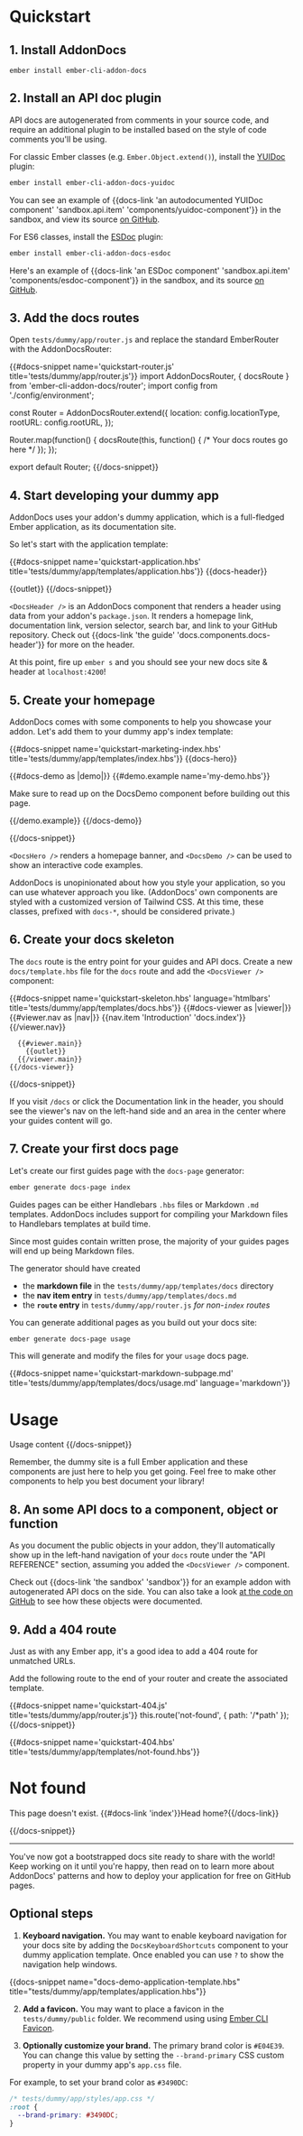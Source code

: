 # Quickstart

## 1. Install AddonDocs

```
ember install ember-cli-addon-docs
```

## 2. Install an API doc plugin

API docs are autogenerated from comments in your source code, and require an additional plugin to be installed based on the style of code comments you'll be using.

For classic Ember classes (e.g. `Ember.Object.extend()`), install the [YUIDoc](http://yui.github.io/yuidoc/) plugin:

```sh
ember install ember-cli-addon-docs-yuidoc
```

You can see an example of {{docs-link 'an autodocumented YUIDoc component' 'sandbox.api.item' 'components/yuidoc-component'}} in the sandbox, and view its source [on GitHub](https://github.com/ember-learn/ember-cli-addon-docs/blob/master/sandbox/app/components/yuidoc-component.js).

For ES6 classes, install the [ESDoc](https://esdoc.org/) plugin:

```sh
ember install ember-cli-addon-docs-esdoc
```

Here's an example of {{docs-link 'an ESDoc component' 'sandbox.api.item' 'components/esdoc-component'}} in the sandbox, and its source [on GitHub](https://github.com/ember-learn/ember-cli-addon-docs/blob/master/sandbox/app/components/esdoc-component.js).

## 3. Add the docs routes

Open `tests/dummy/app/router.js` and replace the standard EmberRouter with the AddonDocsRouter:

{{#docs-snippet name='quickstart-router.js' title='tests/dummy/app/router.js'}}
  import AddonDocsRouter, { docsRoute } from 'ember-cli-addon-docs/router';
  import config from './config/environment';

  const Router = AddonDocsRouter.extend({
    location: config.locationType,
    rootURL: config.rootURL,
  });

  Router.map(function() {
    docsRoute(this, function() { /* Your docs routes go here */ });
  });

  export default Router;
{{/docs-snippet}}

## 4. Start developing your dummy app

AddonDocs uses your addon's dummy application, which is a full-fledged Ember application, as its documentation site.

So let's start with the application template:

{{#docs-snippet name='quickstart-application.hbs' title='tests/dummy/app/templates/application.hbs'}}
  {{docs-header}}

  {{outlet}}
{{/docs-snippet}}

`<DocsHeader />` is an AddonDocs component that renders a header using data from your addon's `package.json`. It renders a homepage link, documentation link, version selector, search bar, and link to your GitHub repository. Check out {{docs-link 'the guide' 'docs.components.docs-header'}} for more on the header.

At this point, fire up `ember s` and you should see your new docs site & header at `localhost:4200`!

## 5. Create your homepage

AddonDocs comes with some components to help you showcase your addon. Let's add them to your dummy app's index template:

{{#docs-snippet name='quickstart-marketing-index.hbs' title='tests/dummy/app/templates/index.hbs'}}
  {{docs-hero}}

  <div class='container'>
    {{#docs-demo as |demo|}}
      {{#demo.example name='my-demo.hbs'}}
        <p>Make sure to read up on the DocsDemo component before building out this page.</p>
      {{/demo.example}}
    {{/docs-demo}}
  </div>

{{/docs-snippet}}

`<DocsHero />` renders a homepage banner, and `<DocsDemo />` can be used to show an interactive code examples.

AddonDocs is unopinionated about how you style your application, so you can use whatever approach you like. (AddonDocs' own components are styled with a customized version of Tailwind CSS. At this time, these classes, prefixed with `docs-*`, should be considered private.)


## 6. Create your docs skeleton

The `docs` route is the entry point for your guides and API docs. Create a new `docs/template.hbs` file for the `docs` route and add the `<DocsViewer />` component:

  {{#docs-snippet name='quickstart-skeleton.hbs' language='htmlbars' title='tests/dummy/app/templates/docs.hbs'}}
    {{#docs-viewer as |viewer|}}
      {{#viewer.nav as |nav|}}
        {{nav.item 'Introduction' 'docs.index'}}
      {{/viewer.nav}}

      {{#viewer.main}}
        {{outlet}}
      {{/viewer.main}}
    {{/docs-viewer}}
  {{/docs-snippet}}

If you visit `/docs` or click the Documentation link in the header, you should see the viewer's nav on the left-hand side and an area in the center where your guides content will go.

## 7. Create your first docs page

Let's create our first guides page with the `docs-page` generator:

```bash
ember generate docs-page index
```

Guides pages can be either Handlebars `.hbs` files or Markdown `.md` templates. AddonDocs includes support for compiling your Markdown files to Handlebars templates at build time.

Since most guides contain written prose, the majority of your guides pages will end up being Markdown files.

The generator should have created

  - the **markdown file** in the `tests/dummy/app/templates/docs` directory
  - the **nav item entry** in `tests/dummy/app/templates/docs.md`
  - the **`route` entry** in `tests/dummy/app/router.js` _for non-`index` routes_

You can generate additional pages as you build out your docs site:

```bash
ember generate docs-page usage
```

This will generate and modify the files for your `usage` docs page.

{{#docs-snippet name='quickstart-markdown-subpage.md' title='tests/dummy/app/templates/docs/usage.md' language='markdown'}}
  # Usage

  Usage content
{{/docs-snippet}}

Remember, the dummy site is a full Ember application and these components are just here to help you get going. Feel free to make other components to help you best document your library!

## 8. An some API docs to a component, object or function

As you document the public objects in your addon, they'll automatically show up in the left-hand navigation of your `docs` route under the "API REFERENCE" section, assuming you added the `<DocsViewer />` component.

Check out {{docs-link 'the sandbox' 'sandbox'}} for an example addon with autogenerated API docs on the side. You can also take a look [at the code on GitHub](https://github.com/ember-learn/ember-cli-addon-docs/tree/master/sandbox) to see how these objects were documented.

## 9. Add a 404 route

Just as with any Ember app, it's a good idea to add a 404 route for unmatched URLs.

Add the following route to the end of your router and create the associated template.

{{#docs-snippet name='quickstart-404.js' title='tests/dummy/app/router.js'}}
  this.route('not-found', { path: '/*path' });
{{/docs-snippet}}

{{#docs-snippet name='quickstart-404.hbs' title='tests/dummy/app/templates/not-found.hbs'}}
  <div class="container">
    <h1>Not found</h1>
    <p>This page doesn't exist. {{#docs-link 'index'}}Head home?{{/docs-link}}</p>
  </div>
{{/docs-snippet}}

---

You've now got a bootstrapped docs site ready to share with the world! Keep working on it until you're happy, then read on to learn more about AddonDocs' patterns and how to deploy your application for free on GitHub pages.

## Optional steps

1. **Keyboard navigation.** You may want to enable keyboard navigation for your
docs site by adding the `DocsKeyboardShortcuts` component to your dummy
application template. Once enabled you can use `?` to show the navigation help
windows.

  {{docs-snippet name="docs-demo-application-template.hbs" title="tests/dummy/app/templates/application.hbs"}}

2. **Add a favicon.** You may want to place a favicon in the
`tests/dummy/public` folder. We recommend using using
 [Ember CLI Favicon](https://github.com/davewasmer/ember-cli-favicon).

3. **Optionally customize your brand.** The primary brand color is <span class='docs-text-brand'>`#E04E39`</span>. You can change this value by setting the `--brand-primary` CSS custom property in your dummy app's `app.css` file.

  For example, to set your brand color as `#3490DC`:

  ```css
  /* tests/dummy/app/styles/app.css */
  :root {
    --brand-primary: #3490DC;
  }
  ```
